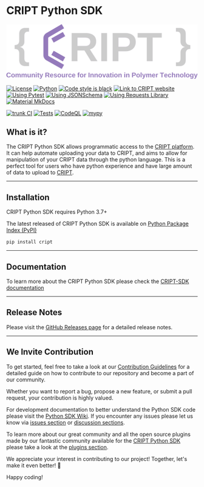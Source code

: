 # CRIPT Python SDK

[![License](./CRIPT_full_logo_colored_transparent.png)](https://github.com/C-Accel-CRIPT/Python-SDK/blob/develop/LICENSE.md)

[![License](https://img.shields.io/github/license/C-Accel-CRIPT/cript?style=flat-square)](https://github.com/C-Accel-CRIPT/Python-SDK/blob/develop/LICENSE.md)
[![Python](https://img.shields.io/badge/Language-Python%203.7+-blue?style=flat-square&logo=python)](https://www.python.org/)
[![Code style is black](https://img.shields.io/badge/Code%20Style-black-000000.svg?style=flat-square&logo=python)](https://github.com/psf/black)
[![Link to CRIPT website](https://img.shields.io/badge/platform-criptapp.org-blueviolet?style=flat-square)](https://criptapp.org/)
[![Using Pytest](https://img.shields.io/badge/Dependencies-pytest-green?style=flat-square&logo=Pytest)](https://docs.pytest.org/en/7.2.x/)
[![Using JSONSchema](https://img.shields.io/badge/Dependencies-jsonschema-blueviolet?style=flat-square&logo=json)](https://python-JSONSchema.readthedocs.io/en/stable/)
[![Using Requests Library](https://img.shields.io/badge/Dependencies-Requests-blueviolet?style=flat-square&logo=python)](https://requests.readthedocs.io/en/latest/)
[![Material MkDocs](https://img.shields.io/badge/Docs-mkdocs--material-blueviolet?style=flat-square&logo=markdown)](https://squidfunk.github.io/mkdocs-material/)

[![trunk CI](https://github.com/C-Accel-CRIPT/Python-SDK/actions/workflows/trunk.yml/badge.svg)](https://github.com/C-Accel-CRIPT/Python-SDK/actions/workflows/trunk.yml)
[![Tests](https://github.com/C-Accel-CRIPT/Python-SDK/actions/workflows/tests.yml/badge.svg)](https://github.com/C-Accel-CRIPT/Python-SDK/actions/workflows/tests.yml)
[![CodeQL](https://github.com/C-Accel-CRIPT/Python-SDK/actions/workflows/codeql.yml/badge.svg)](https://github.com/C-Accel-CRIPT/Python-SDK/actions/workflows/codeql.yml)
[![mypy](https://github.com/C-Accel-CRIPT/Python-SDK/actions/workflows/mypy.yaml/badge.svg)](https://github.com/C-Accel-CRIPT/Python-SDK/actions/workflows/mypy_check.yaml)

<!-- [![Safe Dependencies](https://github.com/C-Accel-CRIPT/Python-SDK/actions/workflows/dependency-review.yml/badge.svg)](https://github.com/C-Accel-CRIPT/Python-SDK/actions/workflows/dependency-review.yml) -->

<!-- just shows pass/fail instead of percentage
[![Test Coverage](https://github.com/C-Accel-CRIPT/Python-SDK/actions/workflows/test_coverage.yaml/badge.svg)](https://github.com/C-Accel-CRIPT/Python-SDK/actions/workflows/test_coverage.yaml)
-->

## What is it?

The CRIPT Python SDK allows programmatic access to the [CRIPT platform](https://criptapp.org). It can help automate uploading your data to CRIPT, and aims to allow for manipulation of your CRIPT data through the python language. This is a perfect tool for users who have python experience and have large amount of data to upload to [CRIPT](https://criptapp.org).

---

## Installation

CRIPT Python SDK requires Python 3.7+

The latest released of CRIPT Python SDK is available on [Python Package Index (PyPI)](https://pypi.org/project/cript/)

```bash
pip install cript
```

---

## Documentation

To learn more about the CRIPT Python SDK please check the [CRIPT-SDK documentation](https://c-accel-cript.github.io/Python-SDK/)

---

## Release Notes

Please visit the [GitHub Releases page](https://github.com/C-Accel-CRIPT/Python-SDK/releases/latest) for a detailed release notes.

---

## We Invite Contribution

To get started, feel free to take a look at our [Contribution Guidelines](CONTRIBUTING.md) for
a detailed guide on how to contribute to our repository and become a part of our community.

Whether you want to report a bug, propose a new feature, or submit a pull request, your contribution is highly valued.

For development documentation to better understand the Python SDK code please visit the
[Python SDK Wiki](https://github.com/C-Accel-CRIPT/Python-SDK/wiki).
If you encounter any issues please let us know via
[issues section](https://github.com/C-Accel-CRIPT/Python-SDK/issues) or
[discussion sections](https://github.com/C-Accel-CRIPT/Python-SDK/discussions).

To learn more about our great community and all the open source plugins made by our fantastic community available
for the [CRIPT Python SDK](https://github.com/C-Accel-CRIPT/Python-SDK) please take a look at the
[plugins section](https://github.com/C-Accel-CRIPT/Python-SDK/discussions/categories/plugins).

We appreciate your interest in contributing to our project! Together, let's make it even better! 🚀

Happy coding!
